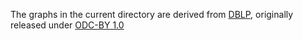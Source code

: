 The graphs in the current directory are derived from [DBLP](https://dblp.uni-trier.de),
originally released under [ODC-BY 1.0](https://opendatacommons.org/licenses/by/summary/)


